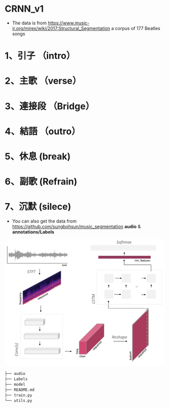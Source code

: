 # CRNN_v1

* The data is from https://www.music-ir.org/mirex/wiki/2017:Structural_Segmentation a corpus of 177 Beatles songs  
# 1、引子 （intro）
# 2、主歌 （verse）
# 3、連接段 （Bridge）
# 4、結語 （outro）
# 5、休息 (break)
# 6、副歌  (Refrain)
# 7、沉默  (silece)
* You can also get the data from https://github.com/sungbohsun/music_segmentation **audio** & **annotations/Labels**  

<img src="https://github.com/sungbohsun/CRNN_v1/blob/main/png/model.png" width="600" />  

```bash
├── audio
├── Labels
├── model
├── README.md
├── train.py
└── utils.py
```
